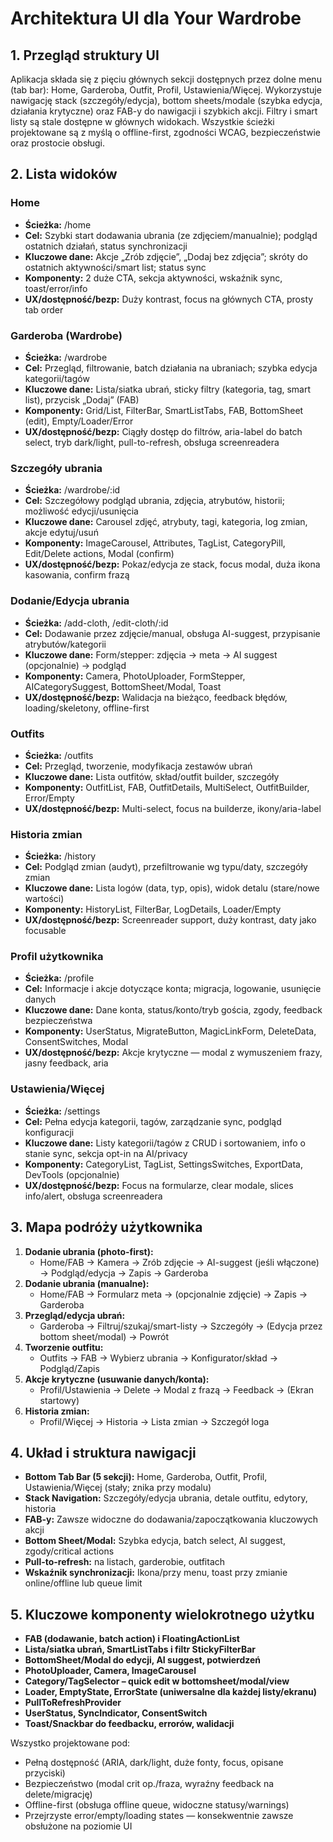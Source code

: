 # Architektura UI dla Your Wardrobe

## 1. Przegląd struktury UI

Aplikacja składa się z pięciu głównych sekcji dostępnych przez dolne menu (tab bar): Home, Garderoba, Outfit, Profil, Ustawienia/Więcej. Wykorzystuje nawigację stack (szczegóły/edycja), bottom sheets/modale (szybka edycja, działania krytyczne) oraz FAB-y do nawigacji i szybkich akcji. Filtry i smart listy są stale dostępne w głównych widokach. Wszystkie ścieżki projektowane są z myślą o offline-first, zgodności WCAG, bezpieczeństwie oraz prostocie obsługi.

## 2. Lista widoków

### Home

- **Ścieżka:** /home
- **Cel:** Szybki start dodawania ubrania (ze zdjęciem/manualnie); podgląd ostatnich działań, status synchronizacji
- **Kluczowe dane:** Akcje „Zrób zdjęcie”, „Dodaj bez zdjęcia”; skróty do ostatnich aktywności/smart list; status sync
- **Komponenty:** 2 duże CTA, sekcja aktywności, wskaźnik sync, toast/error/info
- **UX/dostępność/bezp:** Duży kontrast, focus na głównych CTA, prosty tab order

### Garderoba (Wardrobe)

- **Ścieżka:** /wardrobe
- **Cel:** Przegląd, filtrowanie, batch działania na ubraniach; szybka edycja kategorii/tagów
- **Kluczowe dane:** Lista/siatka ubrań, sticky filtry (kategoria, tag, smart list), przycisk „Dodaj” (FAB)
- **Komponenty:** Grid/List, FilterBar, SmartListTabs, FAB, BottomSheet (edit), Empty/Loader/Error
- **UX/dostępność/bezp:** Ciągły dostęp do filtrów, aria-label do batch select, tryb dark/light, pull-to-refresh, obsługa screenreadera

### Szczegóły ubrania

- **Ścieżka:** /wardrobe/:id
- **Cel:** Szczegółowy podgląd ubrania, zdjęcia, atrybutów, historii; możliwość edycji/usunięcia
- **Kluczowe dane:** Carousel zdjęć, atrybuty, tagi, kategoria, log zmian, akcje edytuj/usuń
- **Komponenty:** ImageCarousel, Attributes, TagList, CategoryPill, Edit/Delete actions, Modal (confirm)
- **UX/dostępność/bezp:** Pokaz/edycja ze stack, focus modal, duża ikona kasowania, confirm frazą

### Dodanie/Edycja ubrania

- **Ścieżka:** /add-cloth, /edit-cloth/:id
- **Cel:** Dodawanie przez zdjęcie/manual, obsługa AI-suggest, przypisanie atrybutów/kategorii
- **Kluczowe dane:** Form/stepper: zdjęcia → meta → AI suggest (opcjonalnie) → podgląd
- **Komponenty:** Camera, PhotoUploader, FormStepper, AICategorySuggest, BottomSheet/Modal, Toast
- **UX/dostępność/bezp:** Walidacja na bieżąco, feedback błędów, loading/skeletony, offline-first

### Outfits

- **Ścieżka:** /outfits
- **Cel:** Przegląd, tworzenie, modyfikacja zestawów ubrań
- **Kluczowe dane:** Lista outfitów, skład/outfit builder, szczegóły
- **Komponenty:** OutfitList, FAB, OutfitDetails, MultiSelect, OutfitBuilder, Error/Empty
- **UX/dostępność/bezp:** Multi-select, focus na builderze, ikony/aria-label

### Historia zmian

- **Ścieżka:** /history
- **Cel:** Podgląd zmian (audyt), przefiltrowanie wg typu/daty, szczegóły zmian
- **Kluczowe dane:** Lista logów (data, typ, opis), widok detalu (stare/nowe wartości)
- **Komponenty:** HistoryList, FilterBar, LogDetails, Loader/Empty
- **UX/dostępność/bezp:** Screenreader support, duży kontrast, daty jako focusable

### Profil użytkownika

- **Ścieżka:** /profile
- **Cel:** Informacje i akcje dotyczące konta; migracja, logowanie, usunięcie danych
- **Kluczowe dane:** Dane konta, status/konto/tryb gościa, zgody, feedback bezpieczeństwa
- **Komponenty:** UserStatus, MigrateButton, MagicLinkForm, DeleteData, ConsentSwitches, Modal
- **UX/dostępność/bezp:** Akcje krytyczne — modal z wymuszeniem frazy, jasny feedback, aria

### Ustawienia/Więcej

- **Ścieżka:** /settings
- **Cel:** Pełna edycja kategorii, tagów, zarządzanie sync, podgląd konfiguracji
- **Kluczowe dane:** Listy kategorii/tagów z CRUD i sortowaniem, info o stanie sync, sekcja opt-in na AI/privacy
- **Komponenty:** CategoryList, TagList, SettingsSwitches, ExportData, DevTools (opcjonalnie)
- **UX/dostępność/bezp:** Focus na formularze, clear modale, slices info/alert, obsługa screenreadera

## 3. Mapa podróży użytkownika

1. **Dodanie ubrania (photo-first):**
   - Home/FAB → Kamera → Zrób zdjęcie → AI-suggest (jeśli włączone) → Podgląd/edycja → Zapis → Garderoba
2. **Dodanie ubrania (manualne):**
   - Home/FAB → Formularz meta → (opcjonalnie zdjęcie) → Zapis → Garderoba
3. **Przegląd/edycja ubrań:**
   - Garderoba → Filtruj/szukaj/smart-listy → Szczegóły → (Edycja przez bottom sheet/modal) → Powrót
4. **Tworzenie outfitu:**
   - Outfits → FAB → Wybierz ubrania → Konfigurator/skład → Podgląd/Zapis
5. **Akcje krytyczne (usuwanie danych/konta):**
   - Profil/Ustawienia → Delete → Modal z frazą → Feedback → (Ekran startowy)
6. **Historia zmian:**
   - Profil/Więcej → Historia → Lista zmian → Szczegół loga

## 4. Układ i struktura nawigacji

- **Bottom Tab Bar (5 sekcji):** Home, Garderoba, Outfit, Profil, Ustawienia/Więcej (stały; znika przy modalu)
- **Stack Navigation:** Szczegóły/edycja ubrania, detale outfitu, edytory, historia
- **FAB-y:** Zawsze widoczne do dodawania/zapoczątkowania kluczowych akcji
- **Bottom Sheet/Modal:** Szybka edycja, batch select, AI suggest, zgody/critical actions
- **Pull-to-refresh:** na listach, garderobie, outfitach
- **Wskaźnik synchronizacji:** Ikona/przy menu, toast przy zmianie online/offline lub queue limit

## 5. Kluczowe komponenty wielokrotnego użytku

- **FAB (dodawanie, batch action) i FloatingActionList**
- **Lista/siatka ubrań, SmartListTabs i filtr StickyFilterBar**
- **BottomSheet/Modal do edycji, AI suggest, potwierdzeń**
- **PhotoUploader, Camera, ImageCarousel**
- **Category/TagSelector – quick edit w bottomsheet/modal/view**
- **Loader, EmptyState, ErrorState (uniwersalne dla każdej listy/ekranu)**
- **PullToRefreshProvider**
- **UserStatus, SyncIndicator, ConsentSwitch**
- **Toast/Snackbar do feedbacku, errorów, walidacji**

Wszystko projektowane pod:

- Pełną dostępność (ARIA, dark/light, duże fonty, focus, opisane przyciski)
- Bezpieczeństwo (modal crit op./fraza, wyraźny feedback na delete/migrację)
- Offline-first (obsługa offline queue, widoczne statusy/warnings)
- Przejrzyste error/empty/loading states — konsekwentnie zawsze obsłużone na poziomie UI
